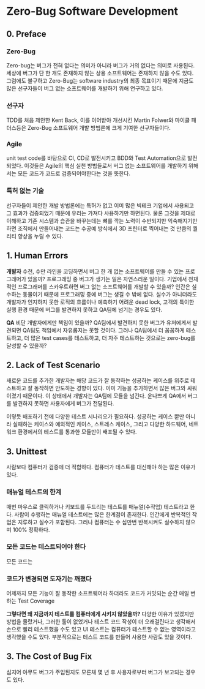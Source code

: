 # Zero-Bug Software Development

## 0. Preface
### Zero-Bug
Zero-bug는 버그가 전혀 없다는 의미가 아니라 버그가 거의 없다는 의미로 사용된다.
세상에 버그가 단 한 개도 존재하지 않는 상용 소프트웨어는 존재하지 않을 수도 있다.
그럼에도 불구하고 Zero-Bug는 software industry의 최종 목표이기 때문에 지금도 많은 선구자들이 버그 없는 소프트웨어를 개발하기 위해 연구하고 있다.

### 선구자
TDD를 처음 제안한 Kent Back, 이를 이어받아 개선시킨 Martin Folwer와 마이클 패더스등은 Zero-Bug 소프트웨어 개발 방법론에 크게 기여한 선구자들이다. 

### Agile
unit test code를 바탕으로 CI, CD로 발전시키고 BDD와 Test Automation으로 발전되었다.
이것들은 Agile의 핵심 실천 방법들로서 버그 없는 소프트웨어를 개발하기 위해서는 모든 코드가 코드로 검증되어야한다는 것을 뜻한다.

### 특허 없는 기술
선구자들이 제안한 개발 방법론에는 특허가 없고 이미 많은 빅테크 기업에서 사용되고 그 효과가 검증되었기 때문에 우리는 가져다 사용하기만 하면된다.
물론 그것을 제대로 이해하고 기존 시스템과 습관을 바꾸는데는 뼈를 깍는 노력이 수반되지만 익숙해지기만하면 조직에서 만들어내는 코드는 수공예 방식에서 3D 프린터로 찍어내는 것 만큼의 퀄리티 향상을 누릴 수 있다.

## 1. Human Errors
**개발자**
수천, 수만 라인을 코딩하면서 버그 한 개 없는 소프트웨어를 만들 수 있는 프로그래머가 있을까?
프로그래밍 중 버그가 생기는 일은 자연스러운 일이다.
기업에서 천재적인 프로그래머를 스카우트하면 버그 없는 소프트웨어를 개발할 수 있을까?
인간은 실수하는 동물이기 때문에 프로그래밍 중에 버그는 생길 수 밖에 없다.
실수가 아니더라도 개발자가 인지하지 못한 로직의 흐름이나 예측하기 어려운 dead lock, 고객의 특이한 실행 환경 때문에 버그를 발견하지 못하고 QA팀에 넘기는 경우도 있다.

**QA**
비단 개발자에게만 책임이 있을까?
QA팀에서 발견하지 못한 버그가 유저에게서 발견되면 QA팀도 책임에서 자유롭지는 못할 것이다.
그러나 QA팀에서 더 꼼꼼하게 테스트하고, 더 많은 test cases를 테스트하고, 더 자주 테스트하는 것으로는 zero-bug를 달성할 수 있을까?

## 2. Lack of Test Scenario
새로운 코드를 추가한 개발자는 해당 코드가 잘 동작하는 성공하는 케이스를 위주로 테스트하고 잘 동작하면 안도하는 경향이 있다. 이미 기능을 추가하면서 많은 버그와 싸워 이겼기 때문이다.
이 상태에서 개발자는 QA팀에 모듈을 넘긴다.
운나쁘게 QA에서 버그를 발견하지 못하면 사용자에게 버그가 전달된다.

이렇듯 배포하기 전에 다양한 테스트 시나리오가 필요하다.
성공하는 케이스 뿐만 아니라 실패하는 케이스와 예외적인 케이스, 스트레스 케이스,
그리고 다양한 하드웨어, 네트워크 환경에서의 테스트를 통과한 모듈만이 배포될 수 있다.

## 3. Unittest
사람보다 컴퓨터가 검증에 더 적합하다. 컴퓨터가 테스트를 대신해야 하는 많은 이유가 있다.

### 매뉴얼 테스트의 한계
매번 마우스로 클릭하거나 키보드를 두드리는 테스트를 매뉴얼(수작업) 테스트라고 한다.
사람이 수행하는 매뉴얼 테스트에는 많은 한계점이 존재한다.
인간에게 반복적인 작업은 지루하고 실수가 포함된다.
그러나 컴퓨터는 수 십만번 반복시켜도 실수하지 않으며 100% 정확하다.

### 모든 코드는 테스트되어야 한다
모든 코드는 

### 코드가 변경되면 도자기는 깨졌다
어제까지 모든 기능이 잘 동작한 소프트웨어라 하더라도 
코드가 커밋되는 순간 
매일 변하는 Test Coverage

**그렇다면 왜 지금까지 테스트를 컴퓨터에게 시키지 않았을까?**
다양한 이유가 있겠지만
방법을 몰랐거나, 그러한 툴이 없었거나
테스트 코드 작성이 더 오래걸린다고 생각해서 손으로 빨리 테스트했을 수도 있고
UI 테스트는 컴퓨터가 테스트할 수 없는 영역이라고 생각했을 수도 있다.
부분적으로는 테스트 코드를 만들어 사용한 사람도 있을 것이다.

## 3. The Cost of Bug Fix
심지어 아무도 버그가 주입된지도 모른채 몇 년 후 사용자로부터 버그가 보고되는 경우도 있다.

